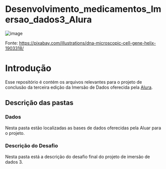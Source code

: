 # Desenvolvimento_medicamentos_Imersao_dados3_Alura
![image](https://user-images.githubusercontent.com/60203850/116947930-649a5b80-ac54-11eb-9035-fe14a0c02b10.png)

Fonte: https://pixabay.com/illustrations/dna-microscopic-cell-gene-helix-1903318/

# Introdução

Esse repositório é contém os arquivos relevantes para o projeto de conclusão da terceira edição da Imersão de Dados oferecida pela [Alura](https://www.alura.com.br/imersao-dados).


## Descrição das pastas

### Dados
Nesta pasta estão localizadas as bases de dados oferecidas pela Aluar para o projeto.

### Descrição do Desafio

Nesta pasta está a descrição do desafio final do projeto de imersão de dados 3.


